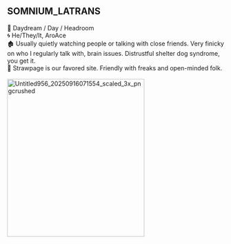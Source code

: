 ## SOMNIUM_LATRANS
💫 Daydream / Day / Headroom\
🌀 He/They/It, AroAce\
🏚️ Usually quietly watching people or talking with close friends. Very finicky on who I regularly talk with, brain issues. Distrustful shelter dog syndrome, you get it.\
🐾 Strawpage is our favored site. Friendly with freaks and open-minded folk.\
\
<img width="318" height="366" alt="Untitled956_20250916071554_scaled_3x_pngcrushed" src="https://github.com/user-attachments/assets/177ae9b8-9845-45d6-98f5-fca8b65e7e0e" />

